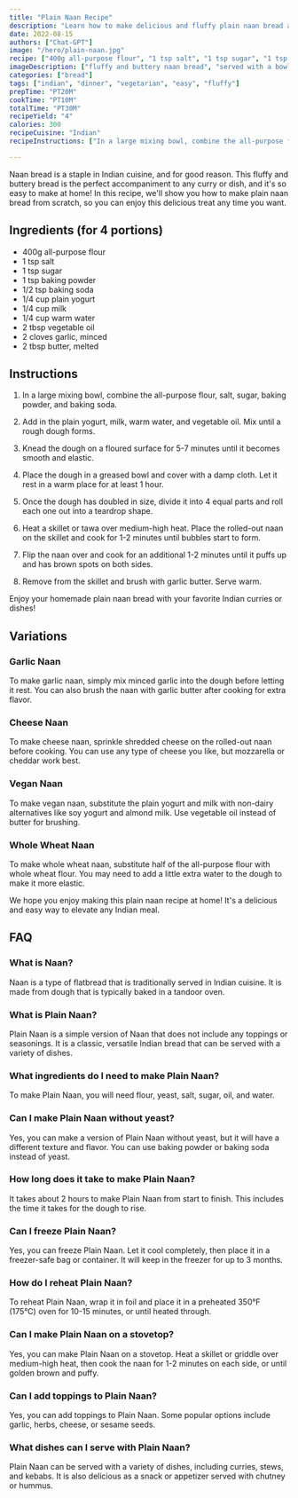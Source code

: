 ```yaml
---
title: "Plain Naan Recipe"
description: "Learn how to make delicious and fluffy plain naan bread at home with this easy recipe. Perfect to serve with your favorite Indian curries and dishes!"
date: 2022-08-15
authors: ["Chat-GPT"]
image: "/hero/plain-naan.jpg"
recipe: ["400g all-purpose flour", "1 tsp salt", "1 tsp sugar", "1 tsp baking powder", "1/2 tsp baking soda", "1/4 cup plain yogurt", "1/4 cup milk", "1/4 cup warm water", "2 tbsp vegetable oil", "2 cloves garlic", "2 tbsp butter"]
imageDescription: ["fluffy and buttery naan bread", "served with a bowl of curry", "freshly baked naan bread on a wooden board", "naan bread with garlic and butter"]
categories: ["bread"]
tags: ["indian", "dinner", "vegetarian", "easy", "fluffy"]
prepTime: "PT20M"
cookTime: "PT10M"
totalTime: "PT30M"
recipeYield: "4"
calories: 300
recipeCuisine: "Indian"
recipeInstructions: ["In a large mixing bowl, combine the all-purpose flour, salt, sugar, baking powder, and baking soda.", "Add in the plain yogurt, milk, warm water, and vegetable oil. Mix until a rough dough forms.", "Knead the dough on a floured surface for 5-7 minutes until it becomes smooth and elastic.", "Place the dough in a greased bowl and cover with a damp cloth. Let it rest in a warm place for at least 1 hour.", "Once the dough has doubled in size, divide it into 4 equal parts and roll each one out into a teardrop shape.", "Heat a skillet or tawa over medium-high heat. Place the rolled-out naan on the skillet and cook for 1-2 minutes until bubbles start to form.", "Flip the naan over and cook for an additional 1-2 minutes until it puffs up and has brown spots on both sides.", "Remove from the skillet and brush with garlic butter. Serve warm."]

---
```


Naan bread is a staple in Indian cuisine, and for good reason. This fluffy and buttery bread is the perfect accompaniment to any curry or dish, and it's so easy to make at home! In this recipe, we'll show you how to make plain naan bread from scratch, so you can enjoy this delicious treat any time you want.

## Ingredients (for 4 portions)

- 400g all-purpose flour
- 1 tsp salt
- 1 tsp sugar
- 1 tsp baking powder
- 1/2 tsp baking soda
- 1/4 cup plain yogurt
- 1/4 cup milk
- 1/4 cup warm water
- 2 tbsp vegetable oil
- 2 cloves garlic, minced
- 2 tbsp butter, melted

## Instructions

1. In a large mixing bowl, combine the all-purpose flour, salt, sugar, baking powder, and baking soda.

2. Add in the plain yogurt, milk, warm water, and vegetable oil. Mix until a rough dough forms.

3. Knead the dough on a floured surface for 5-7 minutes until it becomes smooth and elastic.

4. Place the dough in a greased bowl and cover with a damp cloth. Let it rest in a warm place for at least 1 hour.

5. Once the dough has doubled in size, divide it into 4 equal parts and roll each one out into a teardrop shape.

6. Heat a skillet or tawa over medium-high heat. Place the rolled-out naan on the skillet and cook for 1-2 minutes until bubbles start to form.

7. Flip the naan over and cook for an additional 1-2 minutes until it puffs up and has brown spots on both sides.

8. Remove from the skillet and brush with garlic butter. Serve warm.

Enjoy your homemade plain naan bread with your favorite Indian curries or dishes!

## Variations

### Garlic Naan

To make garlic naan, simply mix minced garlic into the dough before letting it rest. You can also brush the naan with garlic butter after cooking for extra flavor.

### Cheese Naan

To make cheese naan, sprinkle shredded cheese on the rolled-out naan before cooking. You can use any type of cheese you like, but mozzarella or cheddar work best.

### Vegan Naan

To make vegan naan, substitute the plain yogurt and milk with non-dairy alternatives like soy yogurt and almond milk. Use vegetable oil instead of butter for brushing.

### Whole Wheat Naan

To make whole wheat naan, substitute half of the all-purpose flour with whole wheat flour. You may need to add a little extra water to the dough to make it more elastic.

We hope you enjoy making this plain naan recipe at home! It's a delicious and easy way to elevate any Indian meal.

## FAQ

### What is Naan?

Naan is a type of flatbread that is traditionally served in Indian cuisine. It is made from dough that is typically baked in a tandoor oven.

### What is Plain Naan?

Plain Naan is a simple version of Naan that does not include any toppings or seasonings. It is a classic, versatile Indian bread that can be served with a variety of dishes.

### What ingredients do I need to make Plain Naan?

To make Plain Naan, you will need flour, yeast, salt, sugar, oil, and water.

### Can I make Plain Naan without yeast?

Yes, you can make a version of Plain Naan without yeast, but it will have a different texture and flavor. You can use baking powder or baking soda instead of yeast.

### How long does it take to make Plain Naan?

It takes about 2 hours to make Plain Naan from start to finish. This includes the time it takes for the dough to rise.

### Can I freeze Plain Naan?

Yes, you can freeze Plain Naan. Let it cool completely, then place it in a freezer-safe bag or container. It will keep in the freezer for up to 3 months.

### How do I reheat Plain Naan?

To reheat Plain Naan, wrap it in foil and place it in a preheated 350°F (175°C) oven for 10-15 minutes, or until heated through.

### Can I make Plain Naan on a stovetop?

Yes, you can make Plain Naan on a stovetop. Heat a skillet or griddle over medium-high heat, then cook the naan for 1-2 minutes on each side, or until golden brown and puffy.

### Can I add toppings to Plain Naan?

Yes, you can add toppings to Plain Naan. Some popular options include garlic, herbs, cheese, or sesame seeds.

### What dishes can I serve with Plain Naan?

Plain Naan can be served with a variety of dishes, including curries, stews, and kebabs. It is also delicious as a snack or appetizer served with chutney or hummus.
